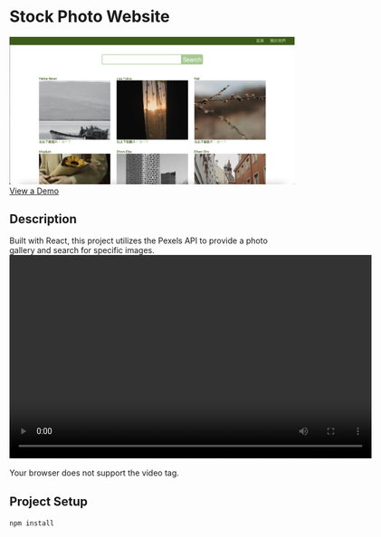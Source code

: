 # Stock Photo Website

![Stock Photo Website](./photosWebsiteImg.png)
[View a Demo](https://stock-photo-website-production.up.railway.app)

## Description

Built with React, this project utilizes the Pexels API to provide a photo gallery and search for specific images.
<video width="640" height="360" controls>

  <source src="./photoWebsite.mp4" type="video/mp4">
  Your browser does not support the video tag.
</video>

## Project Setup

```bash
npm install
```
